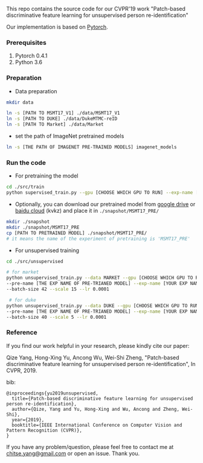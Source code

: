 
This repo contains the source code for our CVPR'19 work
"Patch-based discriminative feature learning for unsupervised person re-identification"

Our implementation is based on [Pytorch](https://pytorch.org/).


### Prerequisites
1. Pytorch 0.4.1
2. Python 3.6



### Preparation
 
- Data preparation

```bash {.line-numbers}
mkdir data

ln -s [PATH TO MSMT17_V1] ./data/MSMT17_V1
ln -s [PATH TO DUKE] ./data/DukeMTMC-reID
ln -s [PATH TO Market] ./data/Market
```

- set the path of ImageNet pretrained models
```bash {.line-numbers}
ln -s [THE PATH OF IMAGENET PRE-TRAINED MODELS] imagenet_models
```
### Run the code
- For pretraining the model
```bash {.line-numbers}
cd ./src/train
python supervised_train.py --gpu [CHOOSE WHICH GPU TO RUN] --exp-name [YOUR EXP NAME]
```
- Optionally, you can download our pretrained model from [google drive](https://drive.google.com/file/d/1KKzR0CoGPmEq00Aw-evH5odOAlwxuwX8/view?usp=sharing) or [baidu cloud](https://pan.baidu.com/s/17uy7VnBa037f5luMG7cGzw) (kvkz)
and place it in `./snapshot/MSMT17_PRE/`

```bash
mkdir ./snapshot
mkdir ./snapshot/MSMT17_PRE
cp [PATH TO PRETRAINED MODEL] ./snapshot/MSMT17_PRE/
# it means the name of the experiment of pretraining is 'MSMT17_PRE'  
```

- For unsupervised training
```bash {.line-numbers}
cd ./src/unsupervised

# for market
python unsupervised_train.py --data MARKET --gpu [CHOOSE WHICH GPU TO RUN] \
--pre-name [THE EXP NAME OF PRE-TRIANED MODEL] --exp-name [YOUR EXP NAME] \
--batch-size 42 --scale 15 --lr 0.0001 

 # for duke
python unsupervised_train.py --data DUKE --gpu [CHOOSE WHICH GPU TO RUN] \
--pre-name [THE EXP NAME OF PRE-TRIANED MODEL] --exp-name [YOUR EXP NAME] \
--batch-size 40 --scale 5 --lr 0.0001 

```


### Reference

If you find our work helpful in your research,
please kindly cite our paper:

Qize Yang, Hong-Xing Yu, Ancong Wu, Wei-Shi Zheng, "Patch-based discriminative feature 
learning for unsupervised person re-identification",
In CVPR, 2019.

bib:
```
@inproceedings{yu2019unsupervised,
  title={Patch-based discriminative feature learning for unsupervised person re-identification},
  author={Qize, Yang and Yu, Hong-Xing and Wu, Ancong and Zheng, Wei-Shi},
  year={2019},
  booktitle={IEEE International Conference on Computer Vision and Pattern Recognition (CVPR)},
}
```

If you have any problem/question, please feel free to contact me at chitse.yang@gmail.com
or open an issue. Thank you.
